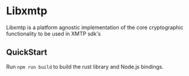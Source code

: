 
# Libxmtp

Libxmtp is a platform agnostic implementation of the core cryptographic functionality to be used in XMTP sdk's

## QuickStart

Run `npm run build` to build the rust library and Node.js bindings.
